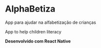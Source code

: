 # AlphaBetiza

App para ajudar na alfabetização de crianças

App to help children literacy

**Desenvolvido com React Native**

